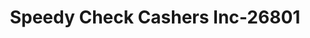 ---
f_zip-code: 46319
f_state-code: IN
title: Speedy Check Cashers Inc-26801
f_phone: 219-923-0900
f_city-only: Griffith
f_address: 1030 East Ridge Road Griffith
f_location-unique-id: '26801'
slug: speedy-check-cashers-inc-26801
updated-on: '2024-05-30T13:46:58.046Z'
created-on: '2024-05-30T13:36:59.803Z'
published-on: '2024-05-30T13:54:32.469Z'
f_city-state: cms/city/griffith-in.md
f_company: cms/company/speedy-check-cashers-inc.md
f_state: cms/state/indiana.md
layout: '[payday-loan].html'
tags: payday-loan
---
